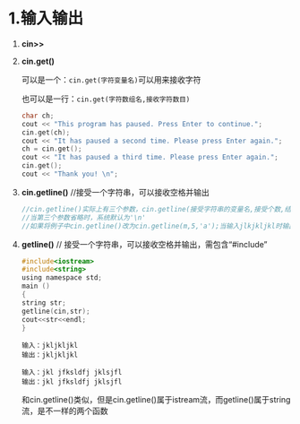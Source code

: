 # 1.输入输出
1. **cin>>**
2. **cin.get()**

	可以是一个：`cin.get(字符变量名)`可以用来接收字符
	
	也可以是一行：`cin.get(字符数组名,接收字符数目)`
	```c
    char ch;
    cout << "This program has paused. Press Enter to continue.";
    cin.get(ch);
    cout << "It has paused a second time. Please press Enter again."; 
    ch = cin.get();
    cout << "It has paused a third time. Please press Enter again.";
    cin.get();
    cout << "Thank you! \n";
	```
3. **cin.getline()**      //接受一个字符串，可以接收空格并输出
	```c
	//cin.getline()实际上有三个参数，cin.getline(接受字符串的变量名,接受个数,结束字符)
	//当第三个参数省略时，系统默认为'\n'
	//如果将例子中cin.getline()改为cin.getline(m,5,'a');当输入jlkjkljkl时输出jklj，输入jkaljkljkl时，输出jk
	```
4. **getline()**     // 接受一个字符串，可以接收空格并输出，需包含“#include<string>”
	```c
	#include<iostream>
	#include<string>
	using namespace std;
	main ()
	{
	string str;
	getline(cin,str);
	cout<<str<<endl;
	}
	```
	```
	输入：jkljkljkl
	输出：jkljkljkl

	输入：jkl jfksldfj jklsjfl
	输出：jkl jfksldfj jklsjfl
	```
	和cin.getline()类似，但是cin.getline()属于istream流，而getline()属于string流，是不一样的两个函数
